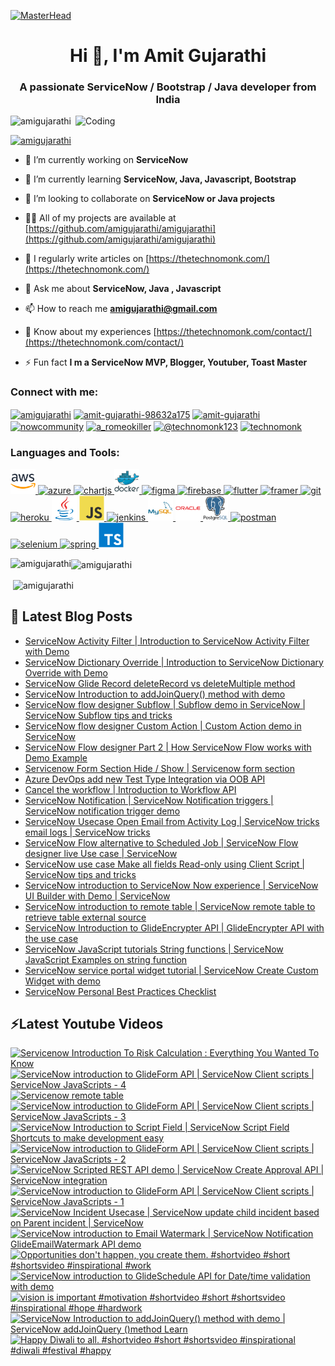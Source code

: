 
[![MasterHead](https://i.gifer.com/origin/22/22657b8a577f858827c5d46dac32cf53.gif)](https://amigujarathi.io)

<h1 align="center">Hi 👋, I'm Amit Gujarathi</h1>
<h3 align="center">A passionate ServiceNow / Bootstrap / Java developer from India</h3>
<img align="right" alt="Coding" width="400" src="https://cdn.filestackcontent.com/efbSR18hT5uRKuo0zoMA">

<p align="left"> <img src="https://komarev.com/ghpvc/?username=amigujarathi&label=Profile%20views&color=0e75b6&style=flat" alt="amigujarathi" /> </p>

<p align="left"> <a href="https://twitter.com/amigujarathi" target="blank"><img src="https://img.shields.io/twitter/follow/amigujarathi?logo=twitter&style=for-the-badge" alt="amigujarathi" /></a> </p>

- 🔭 I’m currently working on **ServiceNow**

- 🌱 I’m currently learning **ServiceNow, Java, Javascript, Bootstrap**

- 👯 I’m looking to collaborate on **ServiceNow or Java projects**

- 👨‍💻 All of my projects are available at [https://github.com/amigujarathi/amigujarathi](https://github.com/amigujarathi/amigujarathi)

- 📝 I regularly write articles on [https://thetechnomonk.com/](https://thetechnomonk.com/)

- 💬 Ask me about **ServiceNow, Java , Javascript**

- 📫 How to reach me **amigujarathi@gmail.com**

- 📄 Know about my experiences [https://thetechnomonk.com/contact/](https://thetechnomonk.com/contact/)

- ⚡ Fun fact **I m a ServiceNow MVP, Blogger, Youtuber, Toast Master**

<h3 align="left">Connect with me:</h3>
<p align="left">
<a href="https://twitter.com/amigujarathi" target="blank"><img align="center" src="https://raw.githubusercontent.com/rahuldkjain/github-profile-readme-generator/master/src/images/icons/Social/twitter.svg" alt="amigujarathi" height="30" width="40" /></a>
<a href="https://linkedin.com/in/amit-gujarathi-98632a175" target="blank"><img align="center" src="https://raw.githubusercontent.com/rahuldkjain/github-profile-readme-generator/master/src/images/icons/Social/linked-in-alt.svg" alt="amit-gujarathi-98632a175" height="30" width="40" /></a>
<a href="https://stackoverflow.com/users/amit-gujarathi" target="blank"><img align="center" src="https://raw.githubusercontent.com/rahuldkjain/github-profile-readme-generator/master/src/images/icons/Social/stack-overflow.svg" alt="amit-gujarathi" height="30" width="40" /></a>
<a href="https://www.servicenow.com/community/user/viewprofilepage/user-id/265565" target="blank"><img align="center" src="https://raw.githubusercontent.com/rahuldkjain/github-profile-readme-generator/master/src/images/icons/Social/codesandbox.svg" alt="nowcommunity" height="30" width="40" /></a>
<a href="https://instagram.com/a_romeokiller" target="blank"><img align="center" src="https://raw.githubusercontent.com/rahuldkjain/github-profile-readme-generator/master/src/images/icons/Social/instagram.svg" alt="a_romeokiller" height="30" width="40" /></a>
<a href="https://medium.com/@technomonk123" target="blank"><img align="center" src="https://raw.githubusercontent.com/rahuldkjain/github-profile-readme-generator/master/src/images/icons/Social/medium.svg" alt="@technomonk123" height="30" width="40" /></a>
<a href="https://www.youtube.com/c/technomonk" target="blank"><img align="center" src="https://raw.githubusercontent.com/rahuldkjain/github-profile-readme-generator/master/src/images/icons/Social/youtube.svg" alt="technomonk" height="30" width="40" /></a>
</p>

<h3 align="left">Languages and Tools:</h3>
<p align="left"> <a href="https://aws.amazon.com" target="_blank" rel="noreferrer"> <img src="https://raw.githubusercontent.com/devicons/devicon/master/icons/amazonwebservices/amazonwebservices-original-wordmark.svg" alt="aws" width="40" height="40"/> </a> <a href="https://azure.microsoft.com/en-in/" target="_blank" rel="noreferrer"> <img src="https://www.vectorlogo.zone/logos/microsoft_azure/microsoft_azure-icon.svg" alt="azure" width="40" height="40"/> </a> <a href="https://www.chartjs.org" target="_blank" rel="noreferrer"> <img src="https://www.chartjs.org/media/logo-title.svg" alt="chartjs" width="40" height="40"/> </a> <a href="https://www.docker.com/" target="_blank" rel="noreferrer"> <img src="https://raw.githubusercontent.com/devicons/devicon/master/icons/docker/docker-original-wordmark.svg" alt="docker" width="40" height="40"/> </a> <a href="https://www.figma.com/" target="_blank" rel="noreferrer"> <img src="https://www.vectorlogo.zone/logos/figma/figma-icon.svg" alt="figma" width="40" height="40"/> </a> <a href="https://firebase.google.com/" target="_blank" rel="noreferrer"> <img src="https://www.vectorlogo.zone/logos/firebase/firebase-icon.svg" alt="firebase" width="40" height="40"/> </a> <a href="https://flutter.dev" target="_blank" rel="noreferrer"> <img src="https://www.vectorlogo.zone/logos/flutterio/flutterio-icon.svg" alt="flutter" width="40" height="40"/> </a> <a href="https://www.framer.com/" target="_blank" rel="noreferrer"> <img src="https://www.vectorlogo.zone/logos/framer/framer-icon.svg" alt="framer" width="40" height="40"/> </a> <a href="https://git-scm.com/" target="_blank" rel="noreferrer"> <img src="https://www.vectorlogo.zone/logos/git-scm/git-scm-icon.svg" alt="git" width="40" height="40"/> </a> <a href="https://heroku.com" target="_blank" rel="noreferrer"> <img src="https://www.vectorlogo.zone/logos/heroku/heroku-icon.svg" alt="heroku" width="40" height="40"/> </a> <a href="https://www.java.com" target="_blank" rel="noreferrer"> <img src="https://raw.githubusercontent.com/devicons/devicon/master/icons/java/java-original.svg" alt="java" width="40" height="40"/> </a> <a href="https://developer.mozilla.org/en-US/docs/Web/JavaScript" target="_blank" rel="noreferrer"> <img src="https://raw.githubusercontent.com/devicons/devicon/master/icons/javascript/javascript-original.svg" alt="javascript" width="40" height="40"/> </a> <a href="https://www.jenkins.io" target="_blank" rel="noreferrer"> <img src="https://www.vectorlogo.zone/logos/jenkins/jenkins-icon.svg" alt="jenkins" width="40" height="40"/> </a> <a href="https://www.mysql.com/" target="_blank" rel="noreferrer"> <img src="https://raw.githubusercontent.com/devicons/devicon/master/icons/mysql/mysql-original-wordmark.svg" alt="mysql" width="40" height="40"/> </a> <a href="https://www.oracle.com/" target="_blank" rel="noreferrer"> <img src="https://raw.githubusercontent.com/devicons/devicon/master/icons/oracle/oracle-original.svg" alt="oracle" width="40" height="40"/> </a> <a href="https://www.postgresql.org" target="_blank" rel="noreferrer"> <img src="https://raw.githubusercontent.com/devicons/devicon/master/icons/postgresql/postgresql-original-wordmark.svg" alt="postgresql" width="40" height="40"/> </a> <a href="https://postman.com" target="_blank" rel="noreferrer"> <img src="https://www.vectorlogo.zone/logos/getpostman/getpostman-icon.svg" alt="postman" width="40" height="40"/> </a> <a href="https://www.selenium.dev" target="_blank" rel="noreferrer"> <img src="https://raw.githubusercontent.com/detain/svg-logos/780f25886640cef088af994181646db2f6b1a3f8/svg/selenium-logo.svg" alt="selenium" width="40" height="40"/> </a> <a href="https://spring.io/" target="_blank" rel="noreferrer"> <img src="https://www.vectorlogo.zone/logos/springio/springio-icon.svg" alt="spring" width="40" height="40"/> </a> <a href="https://www.typescriptlang.org/" target="_blank" rel="noreferrer"> <img src="https://raw.githubusercontent.com/devicons/devicon/master/icons/typescript/typescript-original.svg" alt="typescript" width="40" height="40"/> </a> </p>



<p><img align="left" src="https://github-readme-stats.vercel.app/api/top-langs?username=amigujarathi&show_icons=true&locale=en&layout=compact" alt="amigujarathi" /></p>
<p><img align="center" src="https://github-readme-streak-stats.herokuapp.com/?user=amigujarathi&" alt="amigujarathi" /></p>
<p>&nbsp;<img align="center" src="https://github-readme-stats.vercel.app/api?username=amigujarathi&show_icons=true&locale=en" alt="amigujarathi" /></p>


## 📕 Latest Blog Posts
<!-- BLOG-POST-LIST:START -->
- [ServiceNow Activity Filter | Introduction to ServiceNow Activity Filter with Demo](https://www.servicenow.com/community/developer-articles/servicenow-activity-filter-introduction-to-servicenow-activity/ta-p/2362677)
- [ServiceNow Dictionary Override | Introduction to ServiceNow Dictionary Override with Demo](https://www.servicenow.com/community/developer-articles/servicenow-dictionary-override-introduction-to-servicenow/ta-p/2362667)
- [ServiceNow Glide Record deleteRecord vs deleteMultiple method](https://www.servicenow.com/community/developer-articles/servicenow-glide-record-deleterecord-vs-deletemultiple-method/ta-p/2406064)
- [ServiceNow Introduction to addJoinQuery&lpar;&rpar; method with demo](https://www.servicenow.com/community/developer-articles/servicenow-introduction-to-addjoinquery-method-with-demo/ta-p/2362637)
- [ServiceNow flow designer Subflow | Subflow demo in ServiceNow | ServiceNow Subflow tips and tricks](https://www.servicenow.com/community/developer-articles/servicenow-flow-designer-subflow-subflow-demo-in-servicenow/ta-p/2373726)
- [ServiceNow flow designer Custom Action | Custom Action demo in ServiceNow](https://www.servicenow.com/community/developer-articles/servicenow-flow-designer-custom-action-custom-action-demo-in/ta-p/2373723)
- [ServiceNow Flow designer Part 2 | How ServiceNow Flow works with Demo Example](https://www.servicenow.com/community/developer-articles/servicenow-flow-designer-part-2-how-servicenow-flow-works-with/ta-p/2373720)
- [Servicenow Form Section Hide / Show | Servicenow form section](https://www.servicenow.com/community/developer-articles/servicenow-form-section-hide-show-servicenow-form-section/ta-p/2373711)
- [Azure DevOps add new Test Type Integration via OOB API](https://www.servicenow.com/community/developer-articles/azure-devops-add-new-test-type-integration-via-oob-api/ta-p/2361051)
- [Cancel the workflow | Introduction to Workflow API](https://www.servicenow.com/community/developer-articles/cancel-the-workflow-introduction-to-workflow-api/ta-p/2348790)
- [ServiceNow Notification | ServiceNow Notification triggers | ServiceNow notification trigger demo](https://www.servicenow.com/community/developer-articles/servicenow-notification-servicenow-notification-triggers/ta-p/2323286)
- [ServiceNow Usecase Open Email from Activity Log | ServiceNow tricks email logs | ServiceNow tricks](https://www.servicenow.com/community/developer-articles/servicenow-usecase-open-email-from-activity-log-servicenow/ta-p/2322814)
- [ServiceNow Flow  alternative to Scheduled Job | ServiceNow Flow designer live Use case | ServiceNow](https://www.servicenow.com/community/developer-articles/servicenow-flow-alternative-to-scheduled-job-servicenow-flow/ta-p/2322804)
- [ServiceNow use case Make all fields Read-only using Client Script | ServiceNow tips and tricks](https://www.servicenow.com/community/developer-articles/servicenow-use-case-make-all-fields-read-only-using-client/ta-p/2322362)
- [ServiceNow introduction to ServiceNow Now experience | ServiceNow UI Builder with Demo | ServiceNow](https://www.servicenow.com/community/developer-articles/servicenow-introduction-to-servicenow-now-experience-servicenow/ta-p/2322180)
- [ServiceNow introduction to remote table | ServiceNow remote table to retrieve table external source](https://www.servicenow.com/community/developer-articles/servicenow-introduction-to-remote-table-servicenow-remote-table/ta-p/2301420)
- [ServiceNow Introduction to GlideEncrypter API | GlideEncrypter API with the use case](https://www.servicenow.com/community/developer-articles/servicenow-introduction-to-glideencrypter-api-glideencrypter-api/ta-p/2301432)
- [ServiceNow JavaScript tutorials String functions | ServiceNow JavaScript Examples on string function](https://www.servicenow.com/community/developer-articles/servicenow-javascript-tutorials-string-functions-servicenow/ta-p/2305826)
- [ServiceNow service portal widget tutorial | ServiceNow Create Custom Widget with demo](https://www.servicenow.com/community/developer-articles/servicenow-service-portal-widget-tutorial-servicenow-create/ta-p/2302505)
- [ServiceNow Personal Best Practices Checklist](https://www.servicenow.com/community/developer-articles/servicenow-personal-best-practices-checklist/ta-p/2303749)
<!-- BLOG-POST-LIST:END -->


## ⚡Latest Youtube Videos

<!-- BEGIN YOUTUBE-CARDS -->
[![Servicenow Introduction To Risk Calculation : Everything You Wanted To Know](https://ytcards.demolab.com/?id=eJr7GjQaPVk&title=Servicenow+Introduction+To+Risk+Calculation+%3A+Everything+You+Wanted+To+Know&lang=en&timestamp=1672640513&background_color=%230d1117&title_color=%23ffffff&stats_color=%23dedede&width=250 "Servicenow Introduction To Risk Calculation : Everything You Wanted To Know")](https://www.youtube.com/watch?v=eJr7GjQaPVk)
[![ServiceNow introduction to GlideForm API | ServiceNow Client scripts | ServiceNow JavaScripts - 4](https://ytcards.demolab.com/?id=r3RilVEU9Rk&title=ServiceNow+introduction+to+GlideForm+API+%7C+ServiceNow+Client+scripts+%7C+ServiceNow+JavaScripts+-+4&lang=en&timestamp=1672241407&background_color=%230d1117&title_color=%23ffffff&stats_color=%23dedede&width=250 "ServiceNow introduction to GlideForm API | ServiceNow Client scripts | ServiceNow JavaScripts - 4")](https://www.youtube.com/watch?v=r3RilVEU9Rk)
[![Servicenow remote table](https://ytcards.demolab.com/?id=E9GX8fsAckw&title=Servicenow+remote+table&lang=en&timestamp=1671780609&background_color=%230d1117&title_color=%23ffffff&stats_color=%23dedede&width=250 "Servicenow remote table")](https://www.youtube.com/watch?v=E9GX8fsAckw)
[![ServiceNow introduction to GlideForm API | ServiceNow Client scripts | ServiceNow JavaScripts - 3](https://ytcards.demolab.com/?id=MG_ozuhlgpI&title=ServiceNow+introduction+to+GlideForm+API+%7C+ServiceNow+Client+scripts+%7C+ServiceNow+JavaScripts+-+3&lang=en&timestamp=1671550210&background_color=%230d1117&title_color=%23ffffff&stats_color=%23dedede&width=250 "ServiceNow introduction to GlideForm API | ServiceNow Client scripts | ServiceNow JavaScripts - 3")](https://www.youtube.com/watch?v=MG_ozuhlgpI)
[![ServiceNow Introduction to Script Field | ServiceNow Script Field Shortcuts to make development easy](https://ytcards.demolab.com/?id=LP1JZayX0CA&title=ServiceNow+Introduction+to+Script+Field+%7C+ServiceNow+Script+Field+Shortcuts+to+make+development+easy&lang=en&timestamp=1670945407&background_color=%230d1117&title_color=%23ffffff&stats_color=%23dedede&width=250 "ServiceNow Introduction to Script Field | ServiceNow Script Field Shortcuts to make development easy")](https://www.youtube.com/watch?v=LP1JZayX0CA)
[![ServiceNow introduction to GlideForm API | ServiceNow Client scripts | ServiceNow JavaScripts - 2](https://ytcards.demolab.com/?id=78AGvFbuNsA&title=ServiceNow+introduction+to+GlideForm+API+%7C+ServiceNow+Client+scripts+%7C+ServiceNow+JavaScripts+-+2&lang=en&timestamp=1670340607&background_color=%230d1117&title_color=%23ffffff&stats_color=%23dedede&width=250 "ServiceNow introduction to GlideForm API | ServiceNow Client scripts | ServiceNow JavaScripts - 2")](https://www.youtube.com/watch?v=78AGvFbuNsA)
[![ServiceNow Scripted REST API demo | ServiceNow Create Approval API | ServiceNow integration](https://ytcards.demolab.com/?id=BeRbTsVCM_w&title=ServiceNow+Scripted+REST+API+demo+%7C+ServiceNow+Create+Approval+API+%7C+ServiceNow+integration&lang=en&timestamp=1669735809&background_color=%230d1117&title_color=%23ffffff&stats_color=%23dedede&width=250 "ServiceNow Scripted REST API demo | ServiceNow Create Approval API | ServiceNow integration")](https://www.youtube.com/watch?v=BeRbTsVCM_w)
[![ServiceNow introduction to GlideForm API | ServiceNow Client scripts | ServiceNow JavaScripts - 1](https://ytcards.demolab.com/?id=gAe6i8Tyvro&title=ServiceNow+introduction+to+GlideForm+API+%7C+ServiceNow+Client+scripts+%7C+ServiceNow+JavaScripts+-+1&lang=en&timestamp=1669131007&background_color=%230d1117&title_color=%23ffffff&stats_color=%23dedede&width=250 "ServiceNow introduction to GlideForm API | ServiceNow Client scripts | ServiceNow JavaScripts - 1")](https://www.youtube.com/watch?v=gAe6i8Tyvro)
[![ServiceNow Incident Usecase | ServiceNow update child incident based on Parent incident | ServiceNow](https://ytcards.demolab.com/?id=M2T1ANZcJ7U&title=ServiceNow+Incident+Usecase+%7C+ServiceNow+update+child+incident+based+on+Parent+incident+%7C+ServiceNow&lang=en&timestamp=1668479407&background_color=%230d1117&title_color=%23ffffff&stats_color=%23dedede&width=250 "ServiceNow Incident Usecase | ServiceNow update child incident based on Parent incident | ServiceNow")](https://www.youtube.com/watch?v=M2T1ANZcJ7U)
[![ServiceNow introduction to Email Watermark | ServiceNow Notification GlideEmailWatermark API  demo](https://ytcards.demolab.com/?id=s5dch7hJkrs&title=ServiceNow+introduction+to+Email+Watermark+%7C+ServiceNow+Notification+GlideEmailWatermark+API++demo&lang=en&timestamp=1667921409&background_color=%230d1117&title_color=%23ffffff&stats_color=%23dedede&width=250 "ServiceNow introduction to Email Watermark | ServiceNow Notification GlideEmailWatermark API  demo")](https://www.youtube.com/watch?v=s5dch7hJkrs)
[![Opportunities don't happen, you create them. #shortvideo #short #shortsvideo #inspirational #work](https://ytcards.demolab.com/?id=71riAU8HWX8&title=Opportunities+don%27t+happen%2C+you+create+them.+%23shortvideo+%23short+%23shortsvideo+%23inspirational+%23work&lang=en&timestamp=1667380206&background_color=%230d1117&title_color=%23ffffff&stats_color=%23dedede&width=250 "Opportunities don't happen, you create them. #shortvideo #short #shortsvideo #inspirational #work")](https://www.youtube.com/watch?v=71riAU8HWX8)
[![ServiceNow introduction to GlideSchedule API for Date/time validation with demo](https://ytcards.demolab.com/?id=RUE46QeWt2o&title=ServiceNow+introduction+to+GlideSchedule+API+for+Date%2Ftime+validation+with+demo&lang=en&timestamp=1667316607&background_color=%230d1117&title_color=%23ffffff&stats_color=%23dedede&width=250 "ServiceNow introduction to GlideSchedule API for Date/time validation with demo")](https://www.youtube.com/watch?v=RUE46QeWt2o)
[![vision is important #motivation #shortvideo #short #shortsvideo #inspirational #hope #hardwork](https://ytcards.demolab.com/?id=pWQcNMTbK1M&title=vision+is+important+%23motivation+%23shortvideo+%23short+%23shortsvideo+%23inspirational+%23hope+%23hardwork&lang=en&timestamp=1666776323&background_color=%230d1117&title_color=%23ffffff&stats_color=%23dedede&width=250 "vision is important #motivation #shortvideo #short #shortsvideo #inspirational #hope #hardwork")](https://www.youtube.com/watch?v=pWQcNMTbK1M)
[![ServiceNow Introduction to addJoinQuery() method with demo | ServiceNow addJoinQuery ()method Learn](https://ytcards.demolab.com/?id=Pr-uAuBDn1Q&title=ServiceNow+Introduction+to+addJoinQuery%28%29+method+with+demo+%7C+ServiceNow+addJoinQuery+%28%29method+Learn&lang=en&timestamp=1666711810&background_color=%230d1117&title_color=%23ffffff&stats_color=%23dedede&width=250 "ServiceNow Introduction to addJoinQuery() method with demo | ServiceNow addJoinQuery ()method Learn")](https://www.youtube.com/watch?v=Pr-uAuBDn1Q)
[![Happy Diwali to all. #shortvideo #short #shortsvideo #inspirational #diwali #festival #happy](https://ytcards.demolab.com/?id=grCjygD3TPM&title=Happy+Diwali+to+all.+%23shortvideo+%23short+%23shortsvideo+%23inspirational+%23diwali+%23festival+%23happy&lang=en&timestamp=1666594089&background_color=%230d1117&title_color=%23ffffff&stats_color=%23dedede&width=250 "Happy Diwali to all. #shortvideo #short #shortsvideo #inspirational #diwali #festival #happy")](https://www.youtube.com/watch?v=grCjygD3TPM)
<!-- END YOUTUBE-CARDS -->

